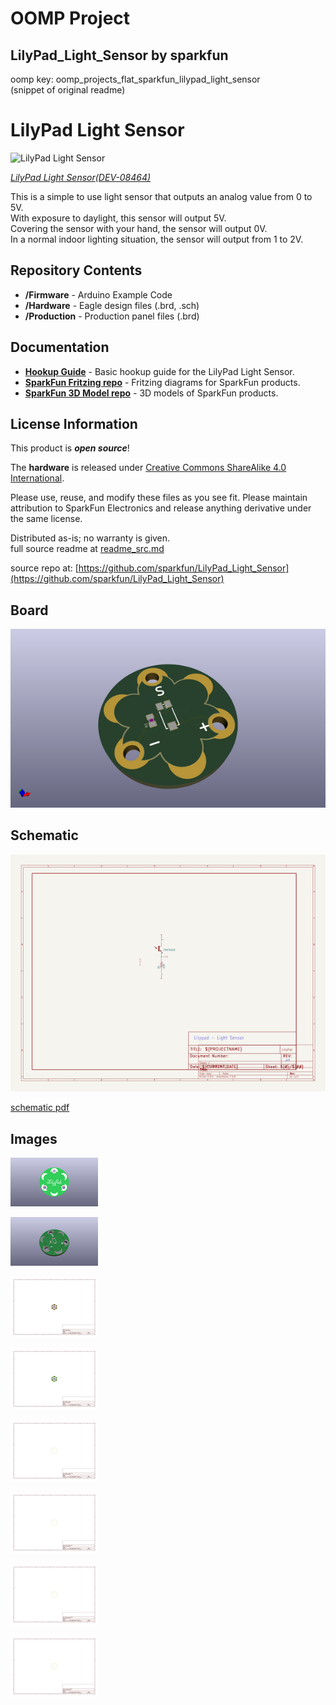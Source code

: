 # OOMP Project  
## LilyPad_Light_Sensor  by sparkfun  
  
oomp key: oomp_projects_flat_sparkfun_lilypad_light_sensor  
(snippet of original readme)  
  
LilyPad Light Sensor  
========================================  
  
![LilyPad Light Sensor](https://cdn.sparkfun.com//assets/parts/1/3/5/8/08464-01.jpg)  
  
[*LilyPad Light Sensor(DEV-08464)*](https://www.sparkfun.com/products/8464)  
  
This is a simple to use light sensor that outputs an analog value from 0 to 5V.   
With exposure to daylight, this sensor will output 5V.   
Covering the sensor with your hand, the sensor will output 0V.   
In a normal indoor lighting situation, the sensor will output from 1 to 2V.  
  
Repository Contents  
-------------------  
* **/Firmware** - Arduino Example Code  
* **/Hardware** - Eagle design files (.brd, .sch)  
* **/Production** - Production panel files (.brd)  
  
Documentation  
--------------  
* **[Hookup Guide](https://learn.sparkfun.com/tutorials/lilypad-light-sensor-hookup-guide)** - Basic hookup guide for the LilyPad Light Sensor.  
* **[SparkFun Fritzing repo](https://github.com/sparkfun/Fritzing_Parts)** - Fritzing diagrams for SparkFun products.  
* **[SparkFun 3D Model repo](https://github.com/sparkfun/3D_Models)** - 3D models of SparkFun products.   
  
  
License Information  
-------------------  
This product is _**open source**_!   
  
The **hardware** is released under [Creative Commons ShareAlike 4.0 International](https://creativecommons.org/licenses/by-sa/4.0/).  
  
Please use, reuse, and modify these files as you see fit. Please maintain attribution to SparkFun Electronics and release anything derivative under the same license.  
  
Distributed as-is; no warranty is given.  
  full source readme at [readme_src.md](readme_src.md)  
  
source repo at: [https://github.com/sparkfun/LilyPad_Light_Sensor](https://github.com/sparkfun/LilyPad_Light_Sensor)  
## Board  
  
[![working_3d.png](working_3d_600.png)](working_3d.png)  
## Schematic  
  
[![working_schematic.png](working_schematic_600.png)](working_schematic.png)  
  
[schematic pdf](working_schematic.pdf)  
## Images  
  
[![working_3D_bottom.png](working_3D_bottom_140.png)](working_3D_bottom.png)  
  
[![working_3D_top.png](working_3D_top_140.png)](working_3D_top.png)  
  
[![working_assembly_page_01.png](working_assembly_page_01_140.png)](working_assembly_page_01.png)  
  
[![working_assembly_page_02.png](working_assembly_page_02_140.png)](working_assembly_page_02.png)  
  
[![working_assembly_page_03.png](working_assembly_page_03_140.png)](working_assembly_page_03.png)  
  
[![working_assembly_page_04.png](working_assembly_page_04_140.png)](working_assembly_page_04.png)  
  
[![working_assembly_page_05.png](working_assembly_page_05_140.png)](working_assembly_page_05.png)  
  
[![working_assembly_page_06.png](working_assembly_page_06_140.png)](working_assembly_page_06.png)  
